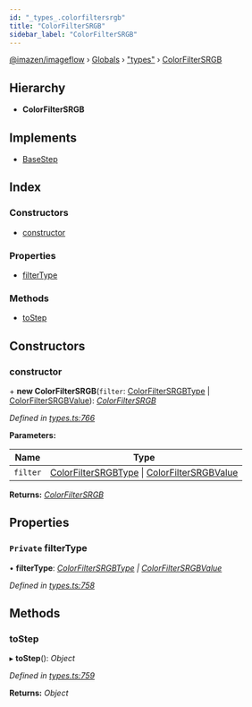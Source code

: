 ```yaml
---
id: "_types_.colorfiltersrgb"
title: "ColorFilterSRGB"
sidebar_label: "ColorFilterSRGB"
---
```


[@imazen/imageflow](../index.md) › [Globals](../globals.md) › ["types"](../modules/_types_.md) › [ColorFilterSRGB](_types_.colorfiltersrgb.md)

## Hierarchy

* **ColorFilterSRGB**

## Implements

* [BaseStep](_types_.basestep.md)

## Index

### Constructors

* [constructor](_types_.colorfiltersrgb.md#constructor)

### Properties

* [filterType](_types_.colorfiltersrgb.md#private-filtertype)

### Methods

* [toStep](_types_.colorfiltersrgb.md#tostep)

## Constructors

###  constructor

\+ **new ColorFilterSRGB**(`filter`: [ColorFilterSRGBType](../enums/_types_.colorfiltersrgbtype.md) | [ColorFilterSRGBValue](_types_.colorfiltersrgbvalue.md)): *[ColorFilterSRGB](_types_.colorfiltersrgb.md)*

*Defined in [types.ts:766](https://github.com/imazen/imageflow-node/blob/8d7450b/lib/types.ts#L766)*

**Parameters:**

Name | Type |
------ | ------ |
`filter` | [ColorFilterSRGBType](../enums/_types_.colorfiltersrgbtype.md) &#124; [ColorFilterSRGBValue](_types_.colorfiltersrgbvalue.md) |

**Returns:** *[ColorFilterSRGB](_types_.colorfiltersrgb.md)*

## Properties

### `Private` filterType

• **filterType**: *[ColorFilterSRGBType](../enums/_types_.colorfiltersrgbtype.md) | [ColorFilterSRGBValue](_types_.colorfiltersrgbvalue.md)*

*Defined in [types.ts:758](https://github.com/imazen/imageflow-node/blob/8d7450b/lib/types.ts#L758)*

## Methods

###  toStep

▸ **toStep**(): *Object*

*Defined in [types.ts:759](https://github.com/imazen/imageflow-node/blob/8d7450b/lib/types.ts#L759)*

**Returns:** *Object*
